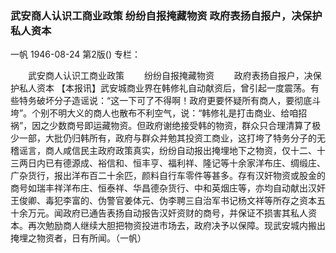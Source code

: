 ### 武安商人认识工商业政策  纷纷自报掩藏物资  政府表扬自报户，决保护私人资本
一帆
1946-08-24
第2版()
专栏：

　　武安商人认识工商业政策
　　纷纷自报掩藏物资
　　政府表扬自报户，决保护私人资本
    【本报讯】武安城商业界在韩修礼自动献资后，曾引起一度震荡。有些特务破坏分子造谣说：“这一下可了不得啊！政府更要怀疑所有商人，要彻底斗垮”。个别不明大义的商人也散布不利空气，说：“韩修礼是打击商业、给咱招祸”，因之少数商号即运藏物资。但政府谢绝接受韩的物资，群众只合理清算了极少一部，大批仍归韩所有，政府与群众并勉其投资工商业，这打垮了特务分子的无稽谣言，商人咸信民主政府政策真实，纷纷自动报出掩埋地下之物资，仅十二、十三两日内已有德源成、裕信和、恒丰亨、福利祥、隆记等十余家洋布庄、绸缎庄、广杂货行，报出洋布百二十余匹，颜料自行车零件等甚多。存有汉奸物资或股金的商号如瑞丰祥洋布庄、恒泰祥、华昌德杂货行、中和英烟庄等，亦均自动献出汉奸王俊卿、毒犯李富的、伪警官姜体元、伪李聘三自治军书记杨文祥等所存之资本五十余万元。闻政府已通告表扬自动报告汉奸资财的商号，并保证不损害其私人资本。再次勉励商人继续大胆把物资投进市场去，政府决予以保障。现武安城内搬出掩埋之物资者，日有所闻。（一帆）
